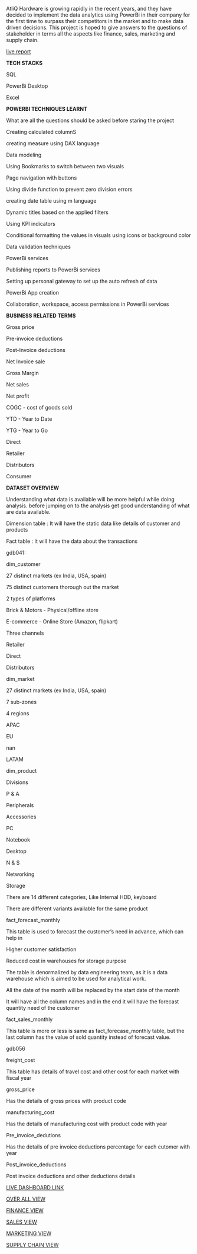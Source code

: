 AtliQ Hardware is growing rapidly in the recent years, and they have decided to implement the data analytics using PowerBi in their company for the first time to surpass their competitors in the market and to make data driven decisions. This project is hoped to give answers to the questions of stakeholder in terms all the aspects like finance, sales, marketing and supply chain.

[live report](https://app.powerbi.com/view?r=eyJrIjoiOTQzNDNjZTgtNDYzOS00ZjllLWJiZTAtMTBkZWIxYmMyOGVjIiwidCI6ImM2ZTU0OWIzLTVmNDUtNDAzMi1hYWU5LWQ0MjQ0ZGM1YjJjNCJ9)


**TECH STACKS**

SQL


PowerBi Desktop


Excel




















**POWERBI TECHNIQUES LEARNT**





What are all the questions should be asked before staring the project

Creating calculated columnS

creating measure using DAX language

Data modeling

Using Bookmarks to switch between two visuals

Page navigation with buttons

Using divide function to prevent zero division errors

creating date table using m language

Dynamic titles based on the applied filters

Using KPI indicators

Conditional formatting the values in visuals using icons or background color

Data validation techniques

PowerBi services

Publishing reports to PowerBi services

Setting up personal gateway to set up the auto refresh of data

PowerBi App creation

Collaboration, workspace, access permissions in PowerBi services






**BUSINESS RELATED TERMS**





Gross price

Pre-invoice deductions

Post-Invoice deductions

Net Invoice sale

Gross Margin

Net sales

Net profit

COGC - cost of goods sold

YTD - Year to Date

YTG - Year to Go

Direct

Retailer

Distributors

Consumer





**DATASET OVERVIEW**


Understanding what data is available will be more helpful while doing analysis. before jumping on to the analysis get good understanding of what are data available.

Dimension table : It will have the static data like details of customer and products

Fact table : It will have the data about the transactions

gdb041:

dim_customer
          
  27 distinct markets (ex India, USA, spain)
 
  75 distinct customers thorough out the market

  2 types of platforms

Brick & Motors - Physical/offline store

E-commerce - Online Store (Amazon, flipkart)


Three channels

Retailer

Direct

Distributors


dim_market

  27 distinct markets (ex India, USA, spain)
 
  7 sub-zones
  
  4 regions

APAC

EU

nan

LATAM



dim_product

Divisions

P & A

Peripherals

Accessories

PC

Notebook

Desktop

N & S

Networking

Storage

There are 14 different categories, Like Internal HDD, keyboard

There are different variants available for the same product



fact_forecast_monthly

This table is used to forecast the customer’s need in advance, which can help in

Higher customer satisfaction

Reduced cost in warehouses for storage purpose

The table is denormalized by data engineering team, as it is a data warehouse which is aimed to be used for analytical work.

All the date of the month will be replaced by the start date of the month

It will have all the column names and in the end it will have the forecast quantity need of the customer



fact_sales_monthly

This table is more or less is same as fact_forecase_monthly table, but the last column has the value of sold quantity instead of forecast value.



gdb056

freight_cost

This table has details of travel cost and other cost for each market with fiscal year


gross_price

Has the details of gross prices with product code


manufacturing_cost

Has the details of manufacturing cost with product code with year



Pre_invoice_dedutions

Has the details of pre invoice deductions percentage for each cutomer with year


Post_invoice_deductions

Post invoice deductions and other deductions details




[LIVE DASHBOARD LINK](https://app.powerbi.com/view?r=eyJrIjoiOTQzNDNjZTgtNDYzOS00ZjllLWJiZTAtMTBkZWIxYmMyOGVjIiwidCI6ImM2ZTU0OWIzLTVmNDUtNDAzMi1hYWU5LWQ0MjQ0ZGM1YjJjNCJ9)



[OVER ALL VIEW](https://github.com/Sarathreddy333/PowerBI_Business_360/blob/main/Screenshot%202025-05-28%20180211.png)

[FINANCE VIEW](https://github.com/Sarathreddy333/PowerBI_Business_360/blob/main/Screenshot%202025-03-22%20233255.png)

[SALES VIEW](https://github.com/Sarathreddy333/PowerBI_Business_360/blob/main/Screenshot%202025-03-22%20233305.png)

[MARKETING VIEW](https://github.com/Sarathreddy333/PowerBI_Business_360/blob/main/Screenshot%202025-03-22%20233315.png)

[SUPPLY CHAIN VIEW](https://github.com/Sarathreddy333/PowerBI_Business_360/blob/main/Screenshot%202025-03-22%20233325.png)


